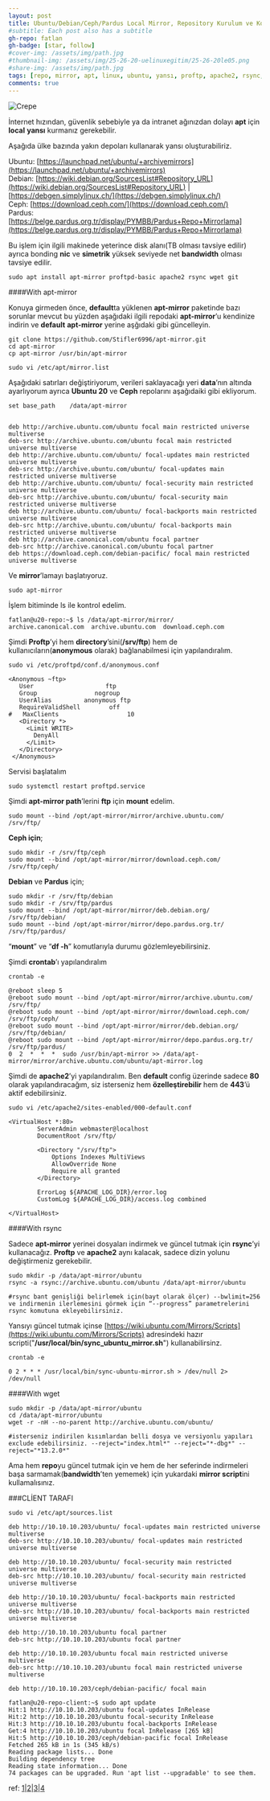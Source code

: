 ```yaml
---
layout: post
title: Ubuntu/Debian/Ceph/Pardus Local Mirror, Repository Kurulum ve Konfigürasyonu with Ftp, Http and Https Used apt-mirror, Rsyncmirror and Wget on Ubuntu20LTS
#subtitle: Each post also has a subtitle
gh-repo: fatlan
gh-badge: [star, follow]
#cover-img: /assets/img/path.jpg
#thumbnail-img: /assets/img/25-26-20-uelinuxegitim/25-26-20le05.png
#share-img: /assets/img/path.jpg
tags: [repo, mirror, apt, linux, ubuntu, yansı, proftp, apache2, rsync, deb, repository, httpd]
comments: true
---
```


![Crepe](/assets/img/umirrepo/umirrepo01.png)

İnternet hızından, güvenlik sebebiyle ya da intranet ağınızdan dolayı **apt** için **local** **yansı** kurmanız gerekebilir.

Aşağıda ülke bazında yakın depoları kullanarak yansı oluşturabiliriz.

Ubuntu: [https://launchpad.net/ubuntu/+archivemirrors](https://launchpad.net/ubuntu/+archivemirrors) <br>
Debian: [https://wiki.debian.org/SourcesList#Repository_URL](https://wiki.debian.org/SourcesList#Repository_URL) | [https://debgen.simplylinux.ch/](https://debgen.simplylinux.ch/) <br>
Ceph: [https://download.ceph.com/](https://download.ceph.com/) <br>
Pardus: [https://belge.pardus.org.tr/display/PYMBB/Pardus+Repo+Mirrorlama](https://belge.pardus.org.tr/display/PYMBB/Pardus+Repo+Mirrorlama)

Bu işlem için ilgili makinede yeterince disk alanı(TB olması tavsiye edilir) ayrıca bonding **nic** ve **simetrik** yüksek seviyede net **bandwidth** olması tavsiye edilir.
~~~
sudo apt install apt-mirror proftpd-basic apache2 rsync wget git
~~~

####With apt-mirror

Konuya girmeden önce, **default**ta yüklenen **apt-mirror** paketinde bazı sorunlar mevcut bu yüzden aşağıdaki ilgili repodaki **apt-mirror**’u kendinize indirin ve **default** **apt-mirror** yerine aşğıdaki gibi güncelleyin.
~~~
git clone https://github.com/Stifler6996/apt-mirror.git
cd apt-mirror
cp apt-mirror /usr/bin/apt-mirror
~~~

~~~
sudo vi /etc/apt/mirror.list
~~~

Aşağıdaki satırları değiştiriyorum, verileri saklayacağı yeri **data**’nın altında ayarlıyorum ayrıca **Ubuntu 20** ve **Ceph** repolarını aşağıdaiki gibi ekliyorum.
~~~
set base_path    /data/apt-mirror


deb http://archive.ubuntu.com/ubuntu focal main restricted universe multiverse
deb-src http://archive.ubuntu.com/ubuntu focal main restricted universe multiverse
deb http://archive.ubuntu.com/ubuntu/ focal-updates main restricted universe multiverse
deb-src http://archive.ubuntu.com/ubuntu/ focal-updates main restricted universe multiverse
deb http://archive.ubuntu.com/ubuntu/ focal-security main restricted universe multiverse
deb-src http://archive.ubuntu.com/ubuntu/ focal-security main restricted universe multiverse
deb http://archive.ubuntu.com/ubuntu/ focal-backports main restricted universe multiverse
deb-src http://archive.ubuntu.com/ubuntu/ focal-backports main restricted universe multiverse
deb http://archive.canonical.com/ubuntu focal partner
deb-src http://archive.canonical.com/ubuntu focal partner
deb https://download.ceph.com/debian-pacific/ focal main restricted universe multiverse
~~~

Ve **mirror**’lamayı başlatıyoruz.
~~~
sudo apt-mirror
~~~

İşlem bitiminde ls ile kontrol edelim.
~~~
fatlan@u20-repo:~$ ls /data/apt-mirror/mirror/
archive.canonical.com  archive.ubuntu.com  download.ceph.com
~~~

Şimdi **Proftp**’yi hem **directory**’sini(**/srv/ftp**) hem de kullanıcıların(**anonymous** olarak) bağlanabilmesi için yapılandıralım.
~~~
sudo vi /etc/proftpd/conf.d/anonymous.conf
~~~

~~~
<Anonymous ~ftp>
   User                    ftp
   Group                nogroup
   UserAlias         anonymous ftp
   RequireValidShell        off
#   MaxClients                   10
   <Directory *>
     <Limit WRITE>
       DenyAll
     </Limit>
   </Directory>
 </Anonymous>
~~~

Servisi başlatalım
~~~
sudo systemctl restart proftpd.service
~~~

Şimdi **apt-mirror path**’lerini **ftp** için **mount** edelim.
~~~
sudo mount --bind /opt/apt-mirror/mirror/archive.ubuntu.com/  /srv/ftp/
~~~

**Ceph için**;
~~~
sudo mkdir -r /srv/ftp/ceph
sudo mount --bind /opt/apt-mirror/mirror/download.ceph.com/  /srv/ftp/ceph/
~~~

**Debian** ve **Pardus** için;
~~~
sudo mkdir -r /srv/ftp/debian
sudo mkdir -r /srv/ftp/pardus
sudo mount --bind /opt/apt-mirror/mirror/deb.debian.org/  /srv/ftp/debian/
sudo mount --bind /opt/apt-mirror/mirror/depo.pardus.org.tr/  /srv/ftp/pardus/
~~~

“**mount**” ve “**df -h**” komutlarıyla durumu gözlemleyebilirsiniz.

Şimdi **crontab**’ı yapılandıralım
~~~
crontab -e
~~~
~~~
@reboot sleep 5
@reboot sudo mount --bind /opt/apt-mirror/mirror/archive.ubuntu.com/  /srv/ftp/
@reboot sudo mount --bind /opt/apt-mirror/mirror/download.ceph.com/  /srv/ftp/ceph/
@reboot sudo mount --bind /opt/apt-mirror/mirror/deb.debian.org/  /srv/ftp/debian/
@reboot sudo mount --bind /opt/apt-mirror/mirror/depo.pardus.org.tr/  /srv/ftp/pardus/
0  2  *  *  *  sudo /usr/bin/apt-mirror >> /data/apt-mirror/mirror/archive.ubuntu.com/ubuntu/apt-mirror.log
~~~

Şimdi de **apache2**’yi yapılandıralım. Ben **default** config üzerinde sadece **80** olarak yapılandıracağım, siz isterseniz hem **özelleştirebilir** hem de **443**’ü aktif edebilirsiniz.
~~~
sudo vi /etc/apache2/sites-enabled/000-default.conf
~~~
~~~
<VirtualHost *:80>
        ServerAdmin webmaster@localhost
        DocumentRoot /srv/ftp/

        <Directory "/srv/ftp">
            Options Indexes MultiViews
            AllowOverride None
            Require all granted
        </Directory>

        ErrorLog ${APACHE_LOG_DIR}/error.log
        CustomLog ${APACHE_LOG_DIR}/access.log combined

</VirtualHost>
~~~

####With rsync

Sadece **apt-mirror** yerinei dosyaları indirmek ve güncel tutmak için **rsync**’yi kullanacağız. **Proftp** ve **apache2** aynı kalacak, sadece dizin yolunu değiştirmeniz gerekebilir.

~~~
sudo mkdir -p /data/apt-mirror/ubuntu
rsync -a rsync://archive.ubuntu.com/ubuntu /data/apt-mirror/ubuntu

#rsync bant genişliği belirlemek için(bayt olarak ölçer) --bwlimit=256 ve indirmenin ilerlemesini görmek için “--progress” parametrelerini rsync komutuna ekleyebilirsiniz.
~~~

Yansıyı güncel tutmak içinse [https://wiki.ubuntu.com/Mirrors/Scripts](https://wiki.ubuntu.com/Mirrors/Scripts) adresindeki hazır scripti("**/usr/local/bin/sync_ubuntu_mirror.sh**") kullanabilirsinz.
~~~
crontab -e
~~~
~~~
0 2 * * * /usr/local/bin/sync-ubuntu-mirror.sh > /dev/null 2> /dev/null
~~~

####With wget

~~~
sudo mkdir -p /data/apt-mirror/ubuntu
cd /data/apt-mirror/ubuntu
wget -r -nH --no-parent http://archive.ubuntu.com/ubuntu/

#isterseniz indirilen kısımlardan belli dosya ve versiyonlu yapıları exclude edebilirsiniz. --reject="index.html*" --reject="*-dbg*" --reject="*13.2.0*"
~~~

Ama hem **repo**yu güncel tutmak için ve hem de her seferinde indirmeleri başa sarmamak(**bandwidth**’ten yememek) için yukardaki **mirror script**ini kullamalısınız.

###CLİENT TARAFI

~~~
sudo vi /etc/apt/sources.list
~~~
~~~
deb http://10.10.10.203/ubuntu/ focal-updates main restricted universe multiverse
deb-src http://10.10.10.203/ubuntu/ focal-updates main restricted universe multiverse

deb http://10.10.10.203/ubuntu/ focal-security main restricted universe multiverse
deb-src http://10.10.10.203/ubuntu/ focal-security main restricted universe multiverse

deb http://10.10.10.203/ubuntu/ focal-backports main restricted universe multiverse
deb-src http://10.10.10.203/ubuntu/ focal-backports main restricted universe multiverse

deb http://10.10.10.203/ubuntu focal partner
deb-src http://10.10.10.203/ubuntu focal partner

deb http://10.10.10.203/ubuntu focal main restricted universe multiverse
deb-src http://10.10.10.203/ubuntu focal main restricted universe multiverse

deb http://10.10.10.203/ceph/debian-pacific/ focal main
~~~

~~~
fatlan@u20-repo-client:~$ sudo apt update
Hit:1 http://10.10.10.203/ubuntu focal-updates InRelease
Hit:2 http://10.10.10.203/ubuntu focal-security InRelease
Hit:3 http://10.10.10.203/ubuntu focal-backports InRelease
Get:4 http://10.10.10.203/ubuntu focal InRelease [265 kB]
Hit:5 http://10.10.10.203/ceph/debian-pacific focal InRelease
Fetched 265 kB in 1s (345 kB/s)
Reading package lists... Done
Building dependency tree
Reading state information... Done
74 packages can be upgraded. Run 'apt list --upgradable' to see them.
~~~

ref: [1](https://www.tecmint.com/setup-local-repositories-in-ubuntu/)|[2](https://linuxconfig.org/how-to-create-a-ubuntu-repository-server)|[3](https://help.ubuntu.com/community/Rsyncmirror)|[4](https://www.linuxtechi.com/setup-local-apt-repository-server-ubuntu/)


